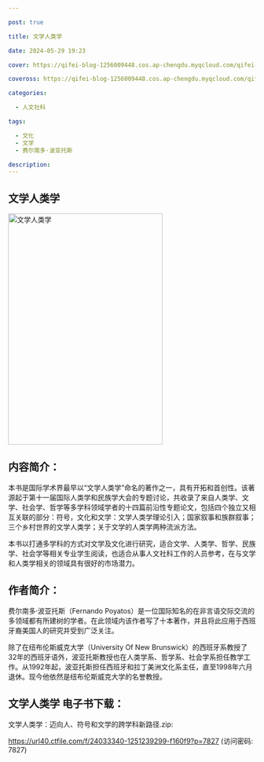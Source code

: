 ```yaml
---

post: true

title: 文学人类学

date: 2024-05-29 19:23

cover: https://qifei-blog-1256009448.cos.ap-chengdu.myqcloud.com/qifei-blog/650ee780c458853aef24c7c3.jpg

coveross: https://qifei-blog-1256009448.cos.ap-chengdu.myqcloud.com/qifei-blog/650ee780c458853aef24c7c3.jpg

categories:

  - 人文社科

tags:

  - 文化
  - 文学
  - 费尔南多·波亚托斯

description:
---
```


## 文学人类学
<img alt="文学人类学 " class="aligncenter loaded" data-was-processed="true" decoding="async" fetchpriority="high" height="471" src="https://qifei-blog-1256009448.cos.ap-chengdu.myqcloud.com/qifei-blog/650ee780c458853aef24c7c3.jpg" style="cursor: zoom-in;" width="314"/>

## 内容简介：

本书是国际学术界最早以“文学人类学”命名的著作之一，具有开拓和首创性。该著源起于第十一届国际人类学和民族学大会的专题讨论，共收录了来自人类学、文学、社会学、哲学等多学科领域学者的十四篇前沿性专题论文，包括四个独立又相互关联的部分：符号，文化和文学：文学人类学理论引入；国家叙事和族群叙事；三个乡村世界的文学人类学；关于文学的人类学两种流派方法。

本书以打通多学科的方式对文学及文化进行研究，适合文学、人类学、哲学、民族学、社会学等相关专业学生阅读，也适合从事人文社科工作的人员参考，在与文学和人类学相关的领域具有很好的市场潜力。

## 作者简介：

费尔南多·波亚托斯（Fernando Poyatos）是一位国际知名的在非言语交际交流的多领域都有所建树的学者。在此领域内该作者写了十本著作，并且将此应用于西班牙裔美国人的研究并受到广泛关注。

除了在纽布伦斯威克大学（University Of New Brunswick）的西班牙系教授了32年的西班牙语外，波亚托斯教授也在人类学系、哲学系、社会学系担任教学工作。从1992年起，波亚托斯担任西班牙和拉丁美洲文化系主任，直至1998年六月退休。现今他依然是纽布伦斯威克大学的名誉教授。

## 文学人类学 电子书下载：

文学人类学：迈向人、符号和文学的跨学科新路径.zip: 

https://url40.ctfile.com/f/24033340-1251239299-f160f9?p=7827 (访问密码: 7827)
